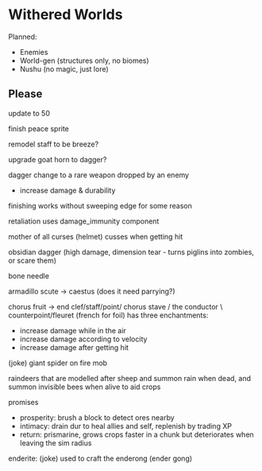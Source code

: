 # Withered Worlds

Planned:
- Enemies
- World-gen (structures only, no biomes)
- Nushu (no magic, just lore)

## Please

update to 50

finish peace sprite

remodel staff to be breeze?

upgrade goat horn to dagger?

dagger change to a rare weapon dropped by an enemy
- increase damage & durability

finishing works without sweeping edge for some reason

retaliation uses damage_immunity component

mother of all curses (helmet) cusses when getting hit

obsidian dagger (high damage, dimension tear - turns piglins into zombies, or scare them)

bone needle

armadillo scute -> caestus (does it need parrying?)

chorus fruit -> end clef/staff/point/ chorus stave / the conductor \ counterpoint/fleuret (french for foil)
has three enchantments:
- increase damage while in the air
- increase damage according to velocity
- increase damage after getting hit

(joke) giant spider on fire mob

raindeers that are modelled after sheep and summon rain when dead, and summon invisible bees when alive to aid crops

promises
- prosperity: brush a block to detect ores nearby
- intimacy: drain dur to heal allies and self, replenish by trading XP
- return: prismarine, grows crops faster in a chunk but deteriorates when leaving the sim radius

enderite: (joke) used to craft the enderong (ender gong)